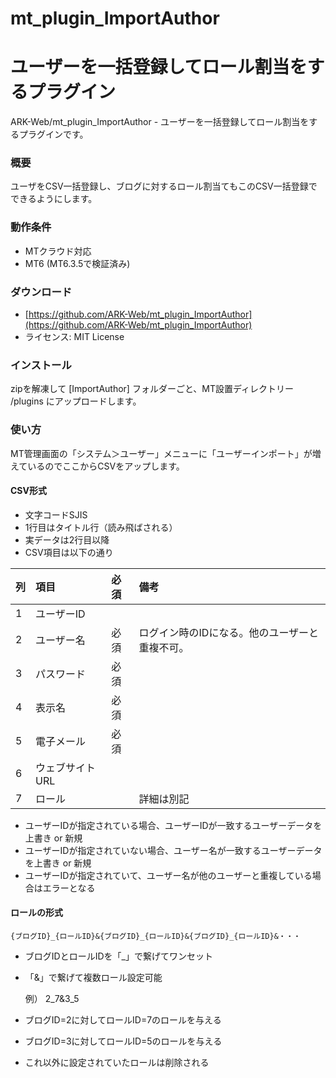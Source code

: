 # mt_plugin_ImportAuthor
ユーザーを一括登録してロール割当をするプラグイン
====

ARK-Web/mt_plugin_ImportAuthor - ユーザーを一括登録してロール割当をするプラグインです。

### 概要

ユーザをCSV一括登録し、ブログに対するロール割当てもこのCSV一括登録でできるようにします。


### 動作条件

* MTクラウド対応
* MT6 (MT6.3.5で検証済み)


### ダウンロード

* [https://github.com/ARK-Web/mt_plugin_ImportAuthor](https://github.com/ARK-Web/mt_plugin_ImportAuthor)
* ライセンス: MIT License


### インストール

zipを解凍して [ImportAuthor] フォルダーごと、MT設置ディレクトリー /plugins にアップロードします。


### 使い方

MT管理画面の「システム＞ユーザー」メニューに「ユーザーインポート」が増えているのでここからCSVをアップします。


#### CSV形式

* 文字コードSJIS
* 1行目はタイトル行（読み飛ばされる）
* 実データは2行目以降
* CSV項目は以下の通り

| 列    | 項目            | 必須 | 備考 |
|:------|:----------------|:-----|:------------|
| 1     | ユーザーID      |      |    |
| 2     | ユーザー名      | 必須 | ログイン時のIDになる。他のユーザーと重複不可。 |
| 3     | パスワード      | 必須 |    |
| 4     | 表示名          | 必須 |    |
| 5     | 電子メール      | 必須 |    |
| 6     | ウェブサイトURL |      |    |
| 7     | ロール          |      | 詳細は別記  |

* ユーザーIDが指定されている場合、ユーザーIDが一致するユーザーデータを上書き or 新規
* ユーザーIDが指定されていない場合、ユーザー名が一致するユーザーデータを上書き or 新規
* ユーザーIDが指定されていて、ユーザー名が他のユーザーと重複している場合はエラーとなる


#### ロールの形式

`{ブログID}_{ロールID}&{ブログID}_{ロールID}&{ブログID}_{ロールID}&・・・`

* ブログIDとロールIDを「_」で繋げてワンセット
* 「&」で繋げて複数ロール設定可能

	例）
	2_7&3_5

* ブログID=2に対してロールID=7のロールを与える
* ブログID=3に対してロールID=5のロールを与える
* これ以外に設定されていたロールは削除される

